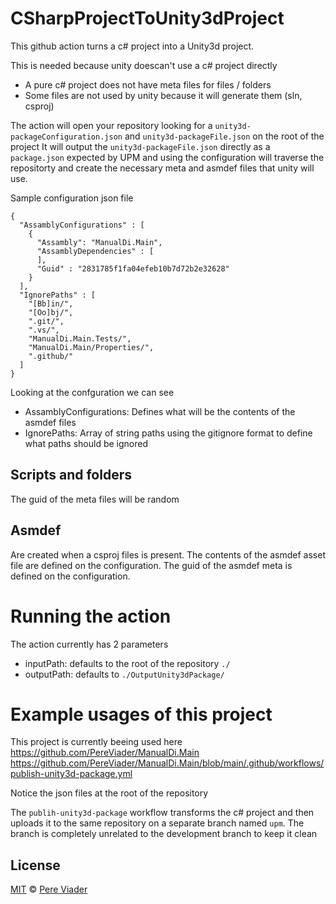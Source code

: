# CSharpProjectToUnity3dProject
This github action turns a c# project into a Unity3d project.

This is needed because unity doescan't use a c# project directly

- A pure c# project does not have meta files for files / folders
- Some files are not used by unity because it will generate them (sln, csproj)

The action will open your repository looking for a `unity3d-packageConfiguration.json` and `unity3d-packageFile.json` on the root of the project
It will output the `unity3d-packageFile.json` directly as a `package.json` expected by UPM and using the configuration will traverse the repositorty and create the necessary meta and asmdef files that unity will use.

Sample configuration json file


```
{
  "AssamblyConfigurations" : [
    { 
      "Assambly": "ManualDi.Main",
      "AssamblyDependencies" : [
      ],
      "Guid" : "2831785f1fa04efeb10b7d72b2e32628"
    }
  ],
  "IgnorePaths" : [
    "[Bb]in/",
    "[Oo]bj/",
    ".git/",
    ".vs/",
    "ManualDi.Main.Tests/",
    "ManualDi.Main/Properties/",
    ".github/"
  ]
}
```

Looking at the confguration we can see
- AssamblyConfigurations: Defines what will be the contents of the asmdef files
- IgnorePaths: Array of string paths using the gitignore format to define what paths should be ignored

## Scripts and folders
The guid of the meta files will be random

## Asmdef
Are created when a csproj files is present. 
The contents of the asmdef asset file are defined on the configuration.
The guid of the asmdef meta is defined on the configuration.  


# Running the action
The action currently has 2 parameters
- inputPath: defaults to the root of the repository `./`
- outputPath: defaults to `./OutputUnity3dPackage/`


# Example usages of this project

This project is currently beeing used here https://github.com/PereViader/ManualDi.Main
https://github.com/PereViader/ManualDi.Main/blob/main/.github/workflows/publish-unity3d-package.yml

Notice the json files at the root of the repository

The `publih-unity3d-package` workflow transforms the c# project and then uploads it to the same repository on a separate branch named `upm`.
The branch is completely unrelated to the development branch to keep it clean

## License

[MIT](LICENSE.md) © [Pere Viader](https://github.com/PereViader)

